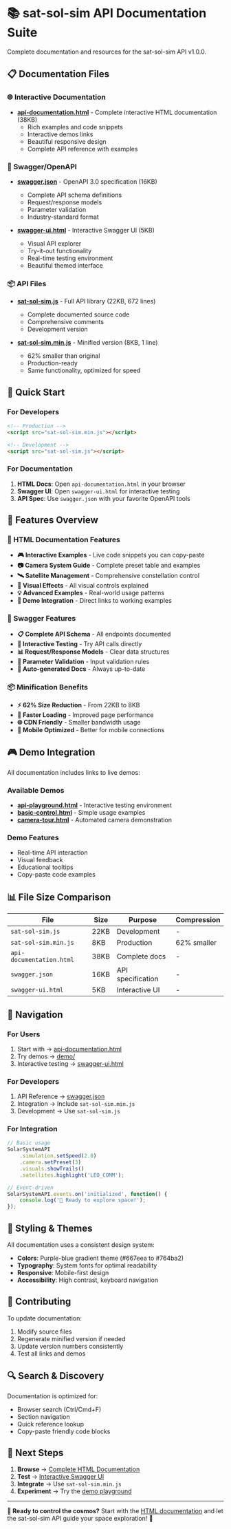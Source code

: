 # 📚 sat-sol-sim API Documentation Suite

Complete documentation and resources for the sat-sol-sim API v1.0.0.

## 📋 Documentation Files

### 🌐 Interactive Documentation
- **[api-documentation.html](api-documentation.html)** - Complete interactive HTML documentation (38KB)
  - Rich examples and code snippets
  - Interactive demos links
  - Beautiful responsive design
  - Complete API reference with examples

### 🔧 Swagger/OpenAPI
- **[swagger.json](swagger.json)** - OpenAPI 3.0 specification (16KB)
  - Complete API schema definitions
  - Request/response models
  - Parameter validation
  - Industry-standard format

- **[swagger-ui.html](swagger-ui.html)** - Interactive Swagger UI (5KB)
  - Visual API explorer
  - Try-it-out functionality
  - Real-time testing environment
  - Beautiful themed interface

### 📦 API Files
- **[sat-sol-sim.js](sat-sol-sim.js)** - Full API library (22KB, 672 lines)
  - Complete documented source code
  - Comprehensive comments
  - Development version

- **[sat-sol-sim.min.js](sat-sol-sim.min.js)** - Minified version (8KB, 1 line)
  - 62% smaller than original
  - Production-ready
  - Same functionality, optimized for speed

## 🚀 Quick Start

### For Developers
```html
<!-- Production -->
<script src="sat-sol-sim.min.js"></script>

<!-- Development -->
<script src="sat-sol-sim.js"></script>
```

### For Documentation
1. **HTML Docs**: Open `api-documentation.html` in your browser
2. **Swagger UI**: Open `swagger-ui.html` for interactive testing
3. **API Spec**: Use `swagger.json` with your favorite OpenAPI tools

## 🎯 Features Overview

### 📖 HTML Documentation Features
- **🎮 Interactive Examples** - Live code snippets you can copy-paste
- **📷 Camera System Guide** - Complete preset table and examples
- **🛰️ Satellite Management** - Comprehensive constellation control
- **🎨 Visual Effects** - All visual controls explained
- **💡 Advanced Examples** - Real-world usage patterns
- **🔗 Demo Integration** - Direct links to working examples

### 🔧 Swagger Features
- **📋 Complete API Schema** - All endpoints documented
- **🧪 Interactive Testing** - Try API calls directly
- **📊 Request/Response Models** - Clear data structures
- **🎯 Parameter Validation** - Input validation rules
- **📖 Auto-generated Docs** - Always up-to-date

### 📦 Minification Benefits
- **⚡ 62% Size Reduction** - From 22KB to 8KB
- **🚀 Faster Loading** - Improved page performance
- **🌐 CDN Friendly** - Smaller bandwidth usage
- **📱 Mobile Optimized** - Better for mobile connections

## 🎮 Demo Integration

All documentation includes links to live demos:

### Available Demos
- **[api-playground.html](demo/api-playground.html)** - Interactive testing environment
- **[basic-control.html](demo/basic-control.html)** - Simple usage examples
- **[camera-tour.html](demo/camera-tour.html)** - Automated camera demonstration

### Demo Features
- Real-time API interaction
- Visual feedback
- Educational tooltips
- Copy-paste code examples

## 📊 File Size Comparison

| File | Size | Purpose | Compression |
|------|------|---------|-------------|
| `sat-sol-sim.js` | 22KB | Development | - |
| `sat-sol-sim.min.js` | 8KB | Production | 62% smaller |
| `api-documentation.html` | 38KB | Complete docs | - |
| `swagger.json` | 16KB | API specification | - |
| `swagger-ui.html` | 5KB | Interactive UI | - |

## 🔗 Navigation

### For Users
1. Start with → [api-documentation.html](api-documentation.html)
2. Try demos → [demo/](demo/)
3. Interactive testing → [swagger-ui.html](swagger-ui.html)

### For Developers
1. API Reference → [swagger.json](swagger.json)
2. Integration → Include `sat-sol-sim.min.js`
3. Development → Use `sat-sol-sim.js`

### For Integration
```javascript
// Basic usage
SolarSystemAPI
    .simulation.setSpeed(2.0)
    .camera.setPreset(3)
    .visuals.showTrails()
    .satellites.highlight('LEO_COMM');

// Event-driven
SolarSystemAPI.events.on('initialized', function() {
    console.log('🌟 Ready to explore space!');
});
```

## 🎨 Styling & Themes

All documentation uses a consistent design system:
- **Colors**: Purple-blue gradient theme (#667eea to #764ba2)
- **Typography**: System fonts for optimal readability
- **Responsive**: Mobile-first design
- **Accessibility**: High contrast, keyboard navigation

## 📝 Contributing

To update documentation:
1. Modify source files
2. Regenerate minified version if needed
3. Update version numbers consistently
4. Test all links and demos

## 🔍 Search & Discovery

Documentation is optimized for:
- Browser search (Ctrl/Cmd+F)
- Section navigation
- Quick reference lookup
- Copy-paste friendly code blocks

## 🌟 Next Steps

1. **Browse** → [Complete HTML Documentation](api-documentation.html)
2. **Test** → [Interactive Swagger UI](swagger-ui.html)
3. **Integrate** → Use `sat-sol-sim.min.js`
4. **Experiment** → Try the [demo playground](demo/api-playground.html)

---

**🚀 Ready to control the cosmos?** Start with the [HTML documentation](api-documentation.html) and let the sat-sol-sim API guide your space exploration! 🌌 